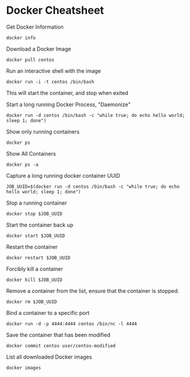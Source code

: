 Docker Cheatsheet
=================

Get Docker Information  
```
docker info
```

Download a Docker Image
```
docker pull centos
```

Run an interactive shell with the image
```
docker run -i -t centos /bin/bash
```
This will start the container, and stop when exited

Start a long running Docker Process, "Daemonize"
```
docker run -d centos /bin/bash -c "while true; do echo hello world; sleep 1; done")
```

Show only running containers
```
docker ps
```

Show All Containers
```
docker ps -a
```

Capture a long running docker container UUID
```
JOB_UUID=$(docker run -d centos /bin/bash -c "while true; do echo hello world; sleep 1; done")
```

Stop a running container
```
docker stop $JOB_UUID
```

Start the container back up
```
docker start $JOB_UUID
```

Restart the container
```
docker restart $JOB_UUID
```

Forcibly kill a container
```
docker kill $JOB_UUID
```

Remove a container from the list, ensure that the container is stopped.
```
docker rm $JOB_UUID
```

Bind a container to a specific port
```
docker run -d -p 4444:4444 centos /bin/nc -l 4444
```

Save the container that has been modified
```
docker commit centos user/centos-modified
```

List all downloaded Docker images
```
docker images
```